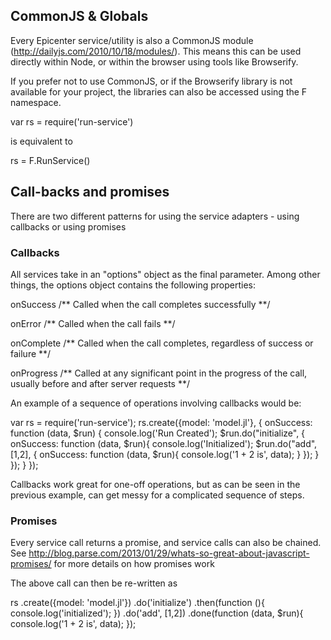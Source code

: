 
## CommonJS & Globals
Every Epicenter service/utility is also a CommonJS module (http://dailyjs.com/2010/10/18/modules/). This means this can be used directly within Node, or within the browser using tools like Browserify.

If you prefer not to use CommonJS, or if the Browserify library is not available for your project, the libraries can also be accessed using the F namespace.

var rs = require('run-service')

is equivalent to

rs = F.RunService()



## Call-backs and promises

There are two different patterns for using the service adapters  - using callbacks or using promises

### Callbacks
All services take in an "options" object as the final parameter. Among other things, the options object contains the following properties:

onSuccess /** Called when the call completes successfully **/

onError /** Called when the call fails **/

onComplete /** Called when the call completes, regardless of success or failure **/

onProgress /** Called at any significant point in the progress of the call, usually before and after server requests **/

An example of a sequence of operations involving callbacks would be:

var rs = require('run-service');
rs.create({model: 'model.jl'}, {
    onSuccess: function (data, $run) {
        console.log('Run Created');
        $run.do("initialize",  {
            onSuccess: function (data, $run){
                console.log('Initialized');
                $run.do("add", [1,2], {
                    onSuccess: function (data, $run){
                        console.log('1 + 2 is', data);
                    }
                });
            }
        });
    }
});

Callbacks work great for one-off operations, but as can be seen in the previous example, can get messy for a complicated sequence of steps.

### Promises
Every service call returns a promise, and service calls can also be chained. See http://blog.parse.com/2013/01/29/whats-so-great-about-javascript-promises/ for more details on how promises work

The above call can then be re-written as

rs
    .create({model: 'model.jl'})
    .do('initialize')
    .then(function (){ console.log('initialized'); })
    .do('add', [1,2])
    .done(function (data, $run){
        console.log('1 + 2 is', data);
    });
